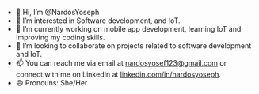 - 👋 Hi, I’m @NardosYoseph
- 👀 I’m interested in Software development, and IoT.
- 🌱 I’m currently working on mobile app development, learning IoT and improving my coding skills.
- 💞️ I’m looking to collaborate on projects related to software development and IoT.
- 📫 You can reach me via email at nardosyosef123@gmail.com or connect with me on LinkedIn at [linkedin.com/in/nardosyoseph](https://linkedin.com/in/nardosyoseph).
- 😄 Pronouns: She/Her


